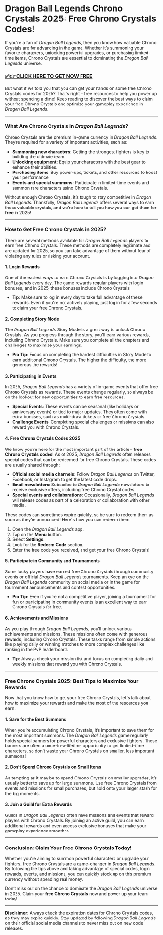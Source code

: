 # Dragon Ball Legends Chrono Crystals 2025: Free Chrono Crystals Codes!

If you’re a fan of *Dragon Ball Legends*, then you know how valuable Chrono Crystals are for advancing in the game. Whether it’s summoning your favorite characters, unlocking powerful upgrades, or purchasing limited-time items, Chrono Crystals are essential to dominating the *Dragon Ball Legends* universe. 

### [✅👉 CLICK HERE TO GET NOW FREE](https://justfree.xyz/dragonball/legends/)

But what if we told you that you can get your hands on some free Chrono Crystals codes for 2025? That's right – free resources to help you power up without spending a dime! Keep reading to discover the best ways to claim your free Chrono Crystals and optimize your gameplay experience in *Dragon Ball Legends*.

---

### What Are Chrono Crystals in *Dragon Ball Legends*?

Chrono Crystals are the premium in-game currency in *Dragon Ball Legends*. They’re required for a variety of important activities, such as:

- **Summoning new characters**: Getting the strongest fighters is key to building the ultimate team.
- **Unlocking equipment**: Equip your characters with the best gear to enhance their abilities.
- **Purchasing items**: Buy power-ups, tickets, and other resources to boost your performance.
- **Events and special summons**: Participate in limited-time events and summon rare characters using Chrono Crystals.

Without enough Chrono Crystals, it’s tough to stay competitive in *Dragon Ball Legends*. Thankfully, *Dragon Ball Legends* offers several ways to earn these valuable crystals, and we’re here to tell you how you can get them for **free** in 2025!

---

### How to Get Free Chrono Crystals in 2025?

There are several methods available for *Dragon Ball Legends* players to earn free Chrono Crystals. These methods are completely legitimate and are updated for 2025, so you can take advantage of them without fear of violating any rules or risking your account.

#### 1. **Login Rewards**

One of the easiest ways to earn Chrono Crystals is by logging into *Dragon Ball Legends* every day. The game rewards regular players with login bonuses, and in 2025, these bonuses include Chrono Crystals! 

- **Tip**: Make sure to log in every day to take full advantage of these rewards. Even if you're not actively playing, just log in for a few seconds to claim your free Chrono Crystals.

#### 2. **Completing Story Mode**

The *Dragon Ball Legends* Story Mode is a great way to unlock Chrono Crystals. As you progress through the story, you'll earn various rewards, including Chrono Crystals. Make sure you complete all the chapters and challenges to maximize your earnings.

- **Pro Tip**: Focus on completing the hardest difficulties in Story Mode to earn additional Chrono Crystals. The higher the difficulty, the more generous the rewards!

#### 3. **Participating in Events**

In 2025, *Dragon Ball Legends* has a variety of in-game events that offer free Chrono Crystals as rewards. These events change regularly, so always be on the lookout for new opportunities to earn free resources.

- **Special Events**: These events can be seasonal (like holidays or anniversary events) or tied to major updates. They often come with extra bonuses, such as multi-draw tickets or free Chrono Crystals.
- **Challenge Events**: Completing special challenges or missions can also reward you with Chrono Crystals.

#### 4. **Free Chrono Crystals Codes 2025**

We know you're here for the most important part of the article – **free Chrono Crystals codes**! As of 2025, *Dragon Ball Legends* often releases special codes that can be redeemed for free Chrono Crystals. These codes are usually shared through:

- **Official social media channels**: Follow *Dragon Ball Legends* on Twitter, Facebook, or Instagram to get the latest code drops.
- **Email newsletters**: Subscribe to *Dragon Ball Legends* newsletters to receive exclusive offers, including free Chrono Crystal codes.
- **Special events and collaborations**: Occasionally, *Dragon Ball Legends* will release codes as part of a celebration or collaboration with other media.

These codes can sometimes expire quickly, so be sure to redeem them as soon as they’re announced! Here's how you can redeem them:

1. Open the *Dragon Ball Legends* app.
2. Tap on the **Menu** button.
3. Select **Settings**.
4. Look for the **Redeem Code** section.
5. Enter the free code you received, and get your free Chrono Crystals!

#### 5. **Participate in Community and Tournaments**

Some lucky players have earned free Chrono Crystals through community events or official *Dragon Ball Legends* tournaments. Keep an eye on the *Dragon Ball Legends* community on social media or in the game for tournament announcements and contest opportunities.

- **Pro Tip**: Even if you’re not a competitive player, joining a tournament for fun or participating in community events is an excellent way to earn Chrono Crystals for free.

#### 6. **Achievements and Missions**

As you play through *Dragon Ball Legends*, you'll unlock various achievements and missions. These missions often come with generous rewards, including Chrono Crystals. These tasks range from simple actions like playing daily or winning matches to more complex challenges like ranking in the PvP leaderboard.

- **Tip**: Always check your mission list and focus on completing daily and weekly missions that reward you with Chrono Crystals.

---

### Free Chrono Crystals 2025: Best Tips to Maximize Your Rewards

Now that you know how to get your free Chrono Crystals, let's talk about how to maximize your rewards and make the most of the resources you earn.

#### 1. **Save for the Best Summons**

When you’re accumulating Chrono Crystals, it’s important to save them for the most important summons. The *Dragon Ball Legends* game regularly holds special banners for powerful characters and exclusive fighters. These banners are often a once-in-a-lifetime opportunity to get limited-time characters, so don’t waste your Chrono Crystals on smaller, less important summons!

#### 2. **Don’t Spend Chrono Crystals on Small Items**

As tempting as it may be to spend Chrono Crystals on smaller upgrades, it’s usually better to save up for large summons. Use free Chrono Crystals from events and missions for small purchases, but hold onto your larger stash for the big moments.

#### 3. **Join a Guild for Extra Rewards**

Guilds in *Dragon Ball Legends* often have missions and events that reward players with Chrono Crystals. By joining an active guild, you can earn additional rewards and even access exclusive bonuses that make your gameplay experience smoother.

---

### Conclusion: Claim Your Free Chrono Crystals Today!

Whether you're aiming to summon powerful characters or upgrade your fighters, free Chrono Crystals are a game-changer in *Dragon Ball Legends*. By following the tips above and taking advantage of special codes, login rewards, events, and missions, you can quickly stock up on this premium currency without spending real money. 

Don’t miss out on the chance to dominate the *Dragon Ball Legends* universe in 2025. Claim your **free Chrono Crystals** now and power up your team today! 

---

**Disclaimer**: Always check the expiration dates for Chrono Crystals codes, as they may expire quickly. Stay updated by following *Dragon Ball Legends* on their official social media channels to never miss out on new code releases.
